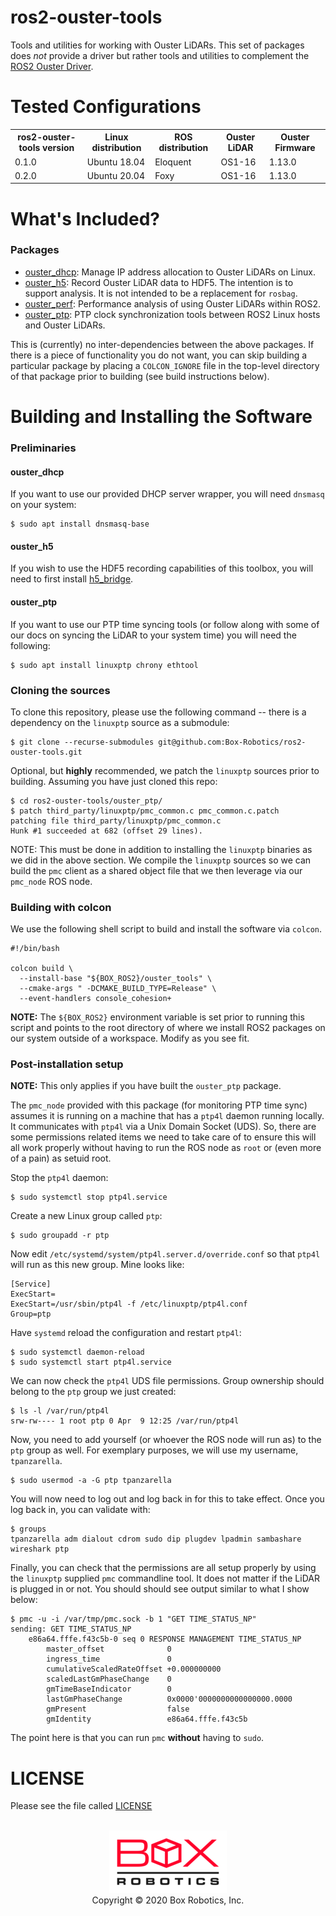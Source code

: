 ros2-ouster-tools
=================
Tools and utilities for working with Ouster LiDARs. This set of packages does
*not* provide a driver but rather tools and utilities to complement
the [ROS2 Ouster Driver](https://github.com/SteveMacenski/ros2_ouster_drivers).

Tested Configurations
=====================
<table>
  <tr>
    <th>ros2-ouster-tools version</th>
    <th>Linux distribution</th>
    <th>ROS distribution</th>
    <th>Ouster LiDAR</th>
    <th>Ouster Firmware</th>
  </tr>
  <tr>
    <td>0.1.0</td>
    <td>Ubuntu 18.04</td>
    <td>Eloquent</td>
    <td>OS1-16</td>
    <td>1.13.0</td>
  </tr>
  <tr>
    <td>0.2.0</td>
    <td>Ubuntu 20.04</td>
    <td>Foxy</td>
    <td>OS1-16</td>
    <td>1.13.0</td>
  </tr>
</table>

What's Included?
================

### Packages

- [ouster_dhcp](ouster_dhcp/): Manage IP address allocation to Ouster LiDARs on
  Linux.
- [ouster_h5](ouster_h5/): Record Ouster LiDAR data to HDF5. The intention is
  to support analysis. It is not intended to be a replacement for `rosbag`.
- [ouster_perf](ouster_perf/): Performance analysis of using Ouster LiDARs
  within ROS2.
- [ouster_ptp](ouster_ptp/): PTP clock synchronization tools between ROS2 Linux
  hosts and Ouster LiDARs.

This is (currently) no inter-dependencies between the above packages. If there
is a piece of functionality you do not want, you can skip building a particular
package by placing a `COLCON_IGNORE` file in the top-level directory of that
package prior to building (see build instructions below).

Building and Installing the Software
====================================

### Preliminaries

#### ouster_dhcp

If you want to use our provided DHCP server wrapper, you will need `dnsmasq` on
your system:

```
$ sudo apt install dnsmasq-base
```

#### ouster_h5

If you wish to use the HDF5 recording capabilities of this toolbox, you will
need to first install [h5_bridge](https://github.com/Box-Robotics/ros2-h5_bridge).


#### ouster_ptp

If you want to use our PTP time syncing tools (or follow along with some of our
docs on syncing the LiDAR to your system time) you will need the following:

```
$ sudo apt install linuxptp chrony ethtool
```

### Cloning the sources

To clone this repository, please use the following command -- there is a
dependency on the `linuxptp` source as a submodule:

```
$ git clone --recurse-submodules git@github.com:Box-Robotics/ros2-ouster-tools.git
```

Optional, but **highly** recommended, we patch the `linuxptp` sources prior to
building. Assuming you have just cloned this repo:

```
$ cd ros2-ouster-tools/ouster_ptp/
$ patch third_party/linuxptp/pmc_common.c pmc_common.c.patch
patching file third_party/linuxptp/pmc_common.c
Hunk #1 succeeded at 682 (offset 29 lines).
```

NOTE: This must be done in addition to installing the `linuxptp` binaries as
we did in the above section. We compile the `linuxptp` sources so we can build
the `pmc` client as a shared object file that we then leverage via our
`pmc_node` ROS node.


### Building with colcon

We use the following shell script to build and install the software via
`colcon`.

```
#!/bin/bash

colcon build \
  --install-base "${BOX_ROS2}/ouster_tools" \
  --cmake-args " -DCMAKE_BUILD_TYPE=Release" \
  --event-handlers console_cohesion+
```

**NOTE:** The `${BOX_ROS2}` environment variable is set prior to running this
script and points to the root directory of where we install ROS2 packages on
our system outside of a workspace. Modify as you see fit.


### Post-installation setup

**NOTE:** This only applies if you have built the `ouster_ptp` package.

The `pmc_node` provided with this package (for monitoring PTP time sync)
assumes it is running on a machine that has a `ptp4l` daemon running
locally. It communicates with `ptp4l` via a Unix Domain Socket (UDS). So, there
are some permissions related items we need to take care of to ensure this will
all work properly without having to run the ROS node as `root` or (even more of
a pain) as setuid root.

Stop the `ptp4l` daemon:

```
$ sudo systemctl stop ptp4l.service
```

Create a new Linux group called `ptp`:

```
$ sudo groupadd -r ptp
```

Now edit `/etc/systemd/system/ptp4l.server.d/override.conf` so that `ptp4l`
will run as this new group. Mine looks like:

```
[Service]
ExecStart=
ExecStart=/usr/sbin/ptp4l -f /etc/linuxptp/ptp4l.conf
Group=ptp
```

Have `systemd` reload the configuration and restart `ptp4l`:

```
$ sudo systemctl daemon-reload
$ sudo systemctl start ptp4l.service
```

We can now check the `ptp4l` UDS file permissions. Group ownership should
belong to the `ptp` group we just created:

```
$ ls -l /var/run/ptp4l
srw-rw---- 1 root ptp 0 Apr  9 12:25 /var/run/ptp4l
```

Now, you need to add yourself (or whoever the ROS node will run as) to the
`ptp` group as well. For exemplary purposes, we will use my username, `tpanzarella`.

```
$ sudo usermod -a -G ptp tpanzarella
```

You will now need to log out and log back in for this to take effect. Once you
log back in, you can validate with:

```
$ groups
tpanzarella adm dialout cdrom sudo dip plugdev lpadmin sambashare wireshark ptp
```

Finally, you can check that the permissions are all setup properly by using the
`linuxptp` supplied `pmc` commandline tool. It does not matter if the LiDAR is
plugged in or not. You should should see output similar to what I show below:

```
$ pmc -u -i /var/tmp/pmc.sock -b 1 "GET TIME_STATUS_NP"
sending: GET TIME_STATUS_NP
	e86a64.fffe.f43c5b-0 seq 0 RESPONSE MANAGEMENT TIME_STATUS_NP
		master_offset              0
		ingress_time               0
		cumulativeScaledRateOffset +0.000000000
		scaledLastGmPhaseChange    0
		gmTimeBaseIndicator        0
		lastGmPhaseChange          0x0000'0000000000000000.0000
		gmPresent                  false
		gmIdentity                 e86a64.fffe.f43c5b

```

The point here is that you can run `pmc` **without** having to `sudo`.


LICENSE
=======
Please see the file called [LICENSE](LICENSE)

<p align="center">
  <br/>
  <img src="ouster_perf/doc/figures/box-logo.png"/>
  <br/>
  Copyright &copy; 2020 Box Robotics, Inc.
</p>
